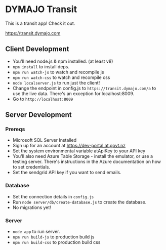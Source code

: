 # DYMAJO Transit
This is a transit app! Check it out.

<https://transit.dymajo.com>

## Client Development
- You'll need node.js & npm installed. (at least v8)
- `npm install` to install deps.
- `npm run watch-js` to watch and recompile js
- `npm run watch-css` to watch and recompile css
- `node localserver.js` to run just the client!
- Change the endpoint in config.js to `https://transit.dymajo.com/a` to use the live data. There's an exception for localhost:8009.
- Go to `http://localhost:8009`

## Server Development

### Prereqs
- Microsoft SQL Server Installed
- Sign up for an account at <https://dev-portal.at.govt.nz>
- Set the system environmental variable atApiKey to your API key
- You'll also need Azure Table Storage - install the emulator, or use a testing server. There's instructions in the Azure documentation on how to set credentials.
- Set the sendgrid API key if you want to send emails.

### Database
- Set the connection details in `config.js`
- Run `node server/db/create-database.js` to create the database.
- No migrations yet! 

### Server
- `node app` to run server.
- `npm run build-js` to production build js
- `npm run build-css` to production build css
